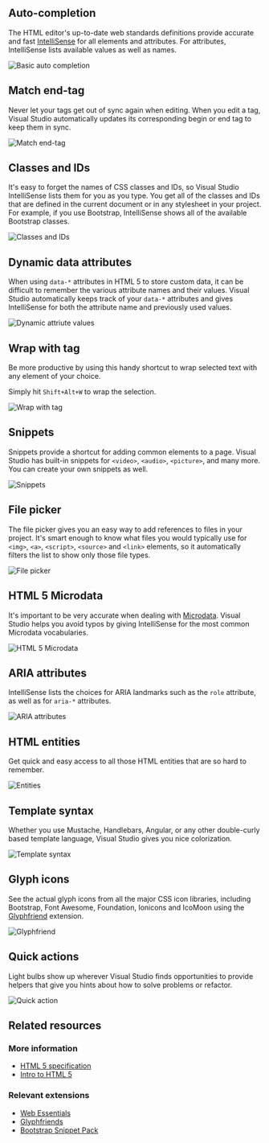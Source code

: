 <properties
	pageTitle="HTML"
	description="The HTML editor was completely rewritten in Visual Studio 2013 to create a foundation for a great HTML 5 editing experience that is constantly getting better."
	slug="html"
	order="200"
	keywords="html, intellisense, html5, xhtml, autocomplete"
/>

## Auto-completion
The HTML editor's up-to-date web standards definitions provide accurate and fast [IntelliSense](http://go.microsoft.com/fwlink/?LinkId=532997) for all elements and attributes. For attributes, IntelliSense lists available values as well as names.

![Basic auto completion](_assets/html-auto-completion.gif)

## Match end-tag
Never let your tags get out of sync again when editing. When you edit a tag, Visual Studio automatically updates its corresponding begin or end tag to keep them in sync.

![Match end-tag](_assets/html-match-end-tag.gif)

## Classes and IDs
It's easy to forget the names of CSS classes and IDs, so Visual Studio IntelliSense lists them for you as you type. You get all of the classes and IDs that are defined in the current document or in any stylesheet in your project. For example, if you use Bootstrap, IntelliSense shows all of the available Bootstrap classes.

![Classes and IDs](_assets/html-classes-and-ids.gif)

## Dynamic data attributes
When using `data-*` attributes in HTML 5 to store custom data, it can be difficult to remember the various attribute names and their values. Visual Studio automatically keeps track of your `data-*` attributes and gives IntelliSense for both the attribute name and previously used values.

![Dynamic attriute values](_assets/html-dynamic-attribute-values.gif)

## Wrap with tag
Be more productive by using this handy shortcut to wrap selected text with any element of your choice.

Simply hit `Shift+Alt+W` to wrap the selection.

![Wrap with tag](_assets/html-wrap-with-tag.gif)

## Snippets
Snippets provide a shortcut for adding common elements to a page. Visual Studio has built-in snippets for `<video>`, `<audio>`, `<picture>`, and many more. You can create your own snippets as well.

![Snippets](_assets/html-snippets.gif)

## File picker
The file picker gives you an easy way to add references to files in your project. It's smart enough to know what files you would typically use for `<img>`, `<a>`, `<script>`, `<source>` and `<link>` elements, so it automatically filters the list to show only those file types.

![File picker](_assets/html-file-picker.gif)

## HTML 5 Microdata
It's important to be very accurate when dealing with 
[Microdata](http://html5doctor.com/microdata/). Visual Studio helps you avoid typos by giving IntelliSense for the most common Microdata vocabularies.

![HTML 5 Microdata](_assets/html-microdata.gif)

## ARIA attributes
IntelliSense lists the choices for ARIA landmarks such as the `role` attribute, as well as for `aria-*` attributes.

![ARIA attributes](_assets/html-aria.gif)

## HTML entities
Get quick and easy access to all those HTML entities that are so hard to remember.

![Entities](_assets/html-entities.gif)

## Template syntax
Whether you use Mustache, Handlebars, Angular, or any other double-curly based template language, Visual Studio gives you nice colorization.

![Template syntax](_assets/html-template-syntax.gif)

## Glyph icons
See the actual glyph icons from all the major CSS icon libraries, including Bootstrap, Font Awesome, Foundation, Ionicons and IcoMoon using the
[Glyphfriend](https://visualstudiogallery.msdn.microsoft.com/5fd24afb-b3b2-4cec-9b03-1cfcec6123aa) extension.

![Glyphfriend](_assets/html-glyphfriend.png)

## Quick actions
Light bulbs show up wherever Visual Studio finds opportunities to provide helpers that give you hints about how to solve problems or refactor.

![Quick action](_assets/html-quick-action.gif)

<aside role="complementary">

## Related resources

<section>

### More information

- [HTML 5 specification](http://www.w3.org/TR/html5/)
- [Intro to HTML 5](http://www.w3schools.com/html/html5_intro.asp)
</section>

<section>

### Relevant extensions

- [Web Essentials](https://visualstudiogallery.msdn.microsoft.com/ee6e6d8c-c837-41fb-886a-6b50ae2d06a2)
- [Glyphfriends](https://visualstudiogallery.msdn.microsoft.com/5fd24afb-b3b2-4cec-9b03-1cfcec6123aa)
- [Bootstrap Snippet Pack](https://visualstudiogallery.msdn.microsoft.com/e82e7862-f731-4183-a27a-3a44b261bfe5)
</section>

</aside>